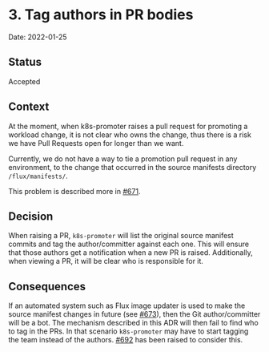 # 3. Tag authors in PR bodies

Date: 2022-01-25

## Status

Accepted

## Context

At the moment, when k8s-promoter raises a pull request for promoting a workload change, it is not clear who owns the
change, thus there is a risk we have Pull Requests open for longer than we want.

Currently, we do not have a way to tie a promotion pull request in any environment, to the change that occurred in the
source manifests directory `/flux/manifests/`.

This problem is described more in [#671](https://github.com/form3tech/tooling-team/issues/671).

## Decision

When raising a PR, `k8s-promoter` will list the original source manifest commits and tag the author/committer against
each one. This will ensure that those authors get a notification when a new PR is raised. Additionally, when viewing a
PR, it will be clear who is responsible for it.

## Consequences

If an automated system such as Flux image updater is used to make the source manifest changes in future
(see [#673](https://github.com/form3tech/tooling-team/issues/673)), then the Git author/committer will be a bot. The
mechanism described in this ADR will then fail to find who to tag in the PRs. In that scenario `k8s-promoter` may
have to start tagging the team instead of the authors. [#692](https://github.com/form3tech/tooling-team/issues/692)
has been raised to consider this.

